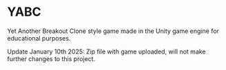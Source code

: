 # YABC
Yet Another Breakout Clone style game made in the Unity game engine for educational purposes.


Update January 10th 2025: Zip file with game uploaded, will not make further changes to this project.
